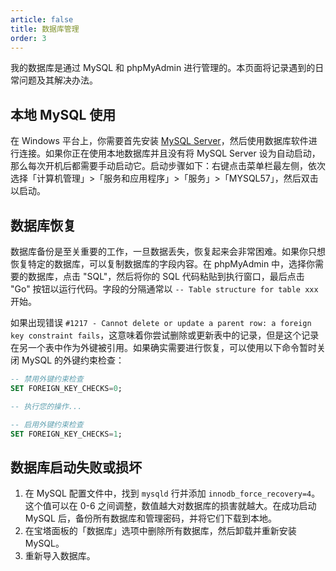 ```yaml
---
article: false
title: 数据库管理
order: 3
---
```


我的数据库是通过 MySQL 和 phpMyAdmin 进行管理的。本页面将记录遇到的日常问题及其解决办法。

## 本地 MySQL 使用

在 Windows 平台上，你需要首先安装 [MySQL Server](https://downloads.mysql.com/archives/installer/)，然后使用数据库软件进行连接。如果你正在使用本地数据库并且没有将 MySQL Server 设为自动启动，那么每次开机后都需要手动启动它。启动步骤如下：右键点击菜单栏最左侧，依次选择「计算机管理」>「服务和应用程序」>「服务」>「MYSQL57」，然后双击以启动。

## 数据库恢复

数据库备份是至关重要的工作，一旦数据丢失，恢复起来会非常困难。如果你只想恢复特定的数据库，可以复制数据库的字段内容。在 phpMyAdmin 中，选择你需要的数据库，点击 "SQL"，然后将你的 SQL 代码粘贴到执行窗口，最后点击 "Go" 按钮以运行代码。字段的分隔通常以 `-- Table structure for table xxx` 开始。

如果出现错误 `#1217 - Cannot delete or update a parent row: a foreign key constraint fails`，这意味着你尝试删除或更新表中的记录，但是这个记录在另一个表中作为外键被引用。如果确实需要进行恢复，可以使用以下命令暂时关闭 MySQL 的外键约束检查：

```sql
-- 禁用外键约束检查
SET FOREIGN_KEY_CHECKS=0;

-- 执行您的操作...

-- 启用外键约束检查
SET FOREIGN_KEY_CHECKS=1;

```

## 数据库启动失败或损坏

1. 在 MySQL 配置文件中，找到 `mysqld` 行并添加 `innodb_force_recovery=4`。这个值可以在 0-6 之间调整，数值越大对数据库的损害就越大。在成功启动 MySQL 后，备份所有数据库和管理密码，并将它们下载到本地。
2. 在宝塔面板的「数据库」选项中删除所有数据库，然后卸载并重新安装 MySQL。
3. 重新导入数据库。
